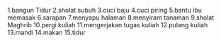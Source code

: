 1.bangun Tidur
2.sholat subuh
3.cuci baju
4.cuci piring
5.bantu ibu memasak
6.sarapan
7.menyapu halaman
8.menyiram tanaman
9.sholat Maghrib
10.pergi kuliah
11.mengerjakan tugas kuliah
12.pulang kuliah
13.mandi
14.makan
15.tidur
